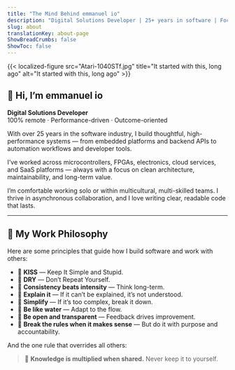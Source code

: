 ```yaml
---
title: "The Mind Behind emmanuel io"
description: "Digital Solutions Developer | 25+ years in software | Focused on performance, clarity & long-term value"
slug: about
translationKey: about-page
ShowBreadCrumbs: false
ShowToc: false
---
```


{{< localized-figure src="Atari-1040STf.jpg" title="It started with this, long ago"  alt="It started with this, long ago" >}}

## 👋 Hi, I’m emmanuel io

**Digital Solutions Developer**  
100% remote · Performance-driven · Outcome-oriented

With over 25 years in the software industry, I build thoughtful, high-performance systems — from embedded platforms and backend APIs to automation workflows and developer tools.

I’ve worked across microcontrollers, FPGAs, electronics, cloud services, and SaaS platforms — always with a focus on clean architecture, maintainability, and long-term value.

I’m comfortable working solo or within multicultural, multi-skilled teams. I thrive in asynchronous collaboration, and I love writing clear, readable code that lasts.

---

## 🧠 My Work Philosophy

Here are some principles that guide how I build software and work with others:

- 🎯 **KISS** — Keep It Simple and Stupid.  
- 🎯 **DRY** — Don’t Repeat Yourself.  
- 🎯 **Consistency beats intensity** — Think long-term.  
- 🎯 **Explain it** — If it can’t be explained, it’s not understood.  
- 🎯 **Simplify** — If it’s too complex, break it down.  
- 🎯 **Be like water** — Adapt to the flow.  
- 🎯 **Be open and transparent** — Feedback drives improvement.  
- 🎯 **Break the rules when it makes sense** — But do it with purpose and accountability.  

And the one rule that overrides all others:

> 🎯 **Knowledge is multiplied when shared.** Never keep it to yourself.
<!--
---

📄 [Download my CV](/cv/emmanuel-amadio-cv.pdf)  
🔗 [GitHub](https://github.com/emmanuel-io)  
🔗 [LinkedIn](https://www.linkedin.com/in/emmanuelamadio/)
-->
